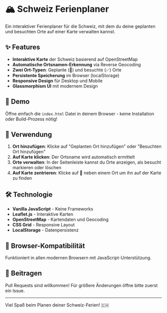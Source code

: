 # 🏔️ Schweiz Ferienplaner

Ein interaktiver Ferienplaner für die Schweiz, mit dem du deine geplanten und besuchten Orte auf einer Karte verwalten kannst.

## ✨ Features

- **Interaktive Karte** der Schweiz basierend auf OpenStreetMap
- **Automatische Ortsnamen-Erkennung** via Reverse Geocoding
- **Zwei Ort-Typen**: Geplante (📍) und besuchte (✅) Orte
- **Persistente Speicherung** im Browser (localStorage)
- **Responsive Design** für Desktop und Mobile
- **Glassmorphism UI** mit modernem Design

## 🚀 Demo

Öffne einfach die `index.html` Datei in deinem Browser - keine Installation oder Build-Prozess nötig!

## 🎯 Verwendung

1. **Ort hinzufügen**: Klicke auf "Geplanten Ort hinzufügen" oder "Besuchten Ort hinzufügen"
2. **Auf Karte klicken**: Der Ortsname wird automatisch ermittelt
3. **Orte verwalten**: In der Seitenleiste kannst du Orte anzeigen, als besucht markieren oder löschen
4. **Auf Karte zentrieren**: Klicke auf 📍 neben einem Ort um ihn auf der Karte zu finden

## 🛠️ Technologie

- **Vanilla JavaScript** - Keine Frameworks
- **Leaflet.js** - Interaktive Karten
- **OpenStreetMap** - Kartendaten und Geocoding
- **CSS Grid** - Responsive Layout
- **LocalStorage** - Datenpersistenz

## 📱 Browser-Kompatibilität

Funktioniert in allen modernen Browsern mit JavaScript-Unterstützung.

## 🤝 Beitragen

Pull Requests sind willkommen! Für größere Änderungen öffne bitte zuerst ein Issue.

---

Viel Spaß beim Planen deiner Schweiz-Ferien! 🇨🇭